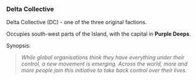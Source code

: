 ### Delta Collective

Delta Collective (DC) - one of the three original factions.

Occupies south-west parts of the Island, with the capital in **Purple Deeps**.

Synopsis:
> *While global organisations think they have everything under their control, a new movement is emerging. Across the world, more and more people join this initiative to take back control over their lives.*
<!--stackedit_data:
eyJoaXN0b3J5IjpbLTIwMTAyNDI0OTRdfQ==
-->